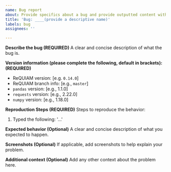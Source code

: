 ```yaml
---
name: Bug report
about: Provide specifics about a bug and provide outputted content with any errors
title: 'Bug: ____(provide a descriptive name)'
labels: bug
assignees: ''

---
```


**Describe the bug (REQUIRED)**
A clear and concise description of what the bug is.

**Version information (please complete the following, default in brackets): (REQUIRED)**
 - ReQUIAM version: [e.g. `0.14.0`]
 - ReQUIAM branch info: [e.g., `master`]
 - `pandas` version: [e.g., 1.1.0]
 - `requests` version: [e.g., 2.22.0]
 - `numpy` version: [e.g., 1.18.0]

**Reproduction Steps (REQUIRED)**
Steps to reproduce the behavior:
1. Typed the following: '...'

**Expected behavior (Optional)**
A clear and concise description of what you expected to happen.

**Screenshots (Optional)**
If applicable, add screenshots to help explain your problem.

**Additional context (Optional)**
Add any other context about the problem here.
